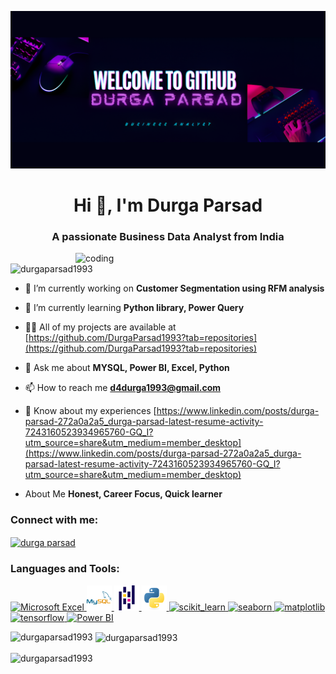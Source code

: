 
![logo](https://github.com/DurgaParsad1993/DurgaParsad1993/blob/main/pixelcut-export.png)

<h1 align="center">Hi 👋, I'm Durga Parsad</h1>
<h3 align="center">A passionate Business Data Analyst from India</h3>

<img align="right" alt="coding" width="400" src="https://i.gifer.com/75ez.gif">

<p align="left"> <img src="https://komarev.com/ghpvc/?username=durgaparsad1993&label=Profile%20views&color=0e75b6&style=flat" alt="durgaparsad1993" /> </p>

- 🔭 I’m currently working on **Customer Segmentation using RFM analysis**

- 🌱 I’m currently learning **Python library, Power Query**

- 👨‍💻 All of my projects are available at [https://github.com/DurgaParsad1993?tab=repositories](https://github.com/DurgaParsad1993?tab=repositories)

- 💬 Ask me about **MYSQL, Power BI, Excel, Python**

- 📫 How to reach me **d4durga1993@gmail.com**

- 📄 Know about my experiences [https://www.linkedin.com/posts/durga-parsad-272a0a2a5_durga-parsad-latest-resume-activity-7243160523934965760-GQ_I?utm_source=share&utm_medium=member_desktop](https://www.linkedin.com/posts/durga-parsad-272a0a2a5_durga-parsad-latest-resume-activity-7243160523934965760-GQ_I?utm_source=share&utm_medium=member_desktop)

- About Me **Honest, Career Focus, Quick learner**

<h3 align="left">Connect with me:</h3>
<p align="left">
<a href="https://linkedin.com/in/durga parsad" target="blank"><img align="center" src="https://raw.githubusercontent.com/rahuldkjain/github-profile-readme-generator/master/src/images/icons/Social/linked-in-alt.svg" alt="durga parsad" height="30" width="40" /></a>
</p>

<h3 align="left">Languages and Tools:</h3>
<p align="left"><a href="https://www.microsoft.com/en-us/microsoft-365/excel" target="_blank" rel="noreferrer">
    <img src="https://upload.wikimedia.org/wikipedia/commons/3/31/Microsoft_Office_Excel_%282019-present%29.svg" alt="Microsoft Excel" width="40" height="40"/>
</a> <a href="https://www.mysql.com/" target="_blank" rel="noreferrer"> <img src="https://raw.githubusercontent.com/devicons/devicon/master/icons/mysql/mysql-original-wordmark.svg" alt="mysql" width="40" height="40"/> </a> <a href="https://pandas.pydata.org/" target="_blank" rel="noreferrer"> <img src="https://raw.githubusercontent.com/devicons/devicon/2ae2a900d2f041da66e950e4d48052658d850630/icons/pandas/pandas-original.svg" alt="pandas" width="40" height="40"/> </a> <a href="https://www.python.org" target="_blank" rel="noreferrer"> <img src="https://raw.githubusercontent.com/devicons/devicon/master/icons/python/python-original.svg" alt="python" width="40" height="40"/> </a> <a href="https://scikit-learn.org/" target="_blank" rel="noreferrer"> <img src="https://upload.wikimedia.org/wikipedia/commons/0/05/Scikit_learn_logo_small.svg" alt="scikit_learn" width="40" height="40"/> </a> <a href="https://seaborn.pydata.org/" target="_blank" rel="noreferrer"> <img src="https://seaborn.pydata.org/_images/logo-mark-lightbg.svg" alt="seaborn" width="40" height="40"/> </a> <a href="https://matplotlib.org/" target="_blank" rel="noreferrer"> <img src="https://matplotlib.org/_static/logo2.svg" alt="matplotlib" width="40" height="40"/>
</a> <a href="https://www.tensorflow.org" target="_blank" rel="noreferrer"> <img src="https://www.vectorlogo.zone/logos/tensorflow/tensorflow-icon.svg" alt="tensorflow" width="40" height="40"/> </a> <a href="https://powerbi.microsoft.com/" target="_blank" rel="noreferrer">
<img src="https://upload.wikimedia.org/wikipedia/commons/c/cf/New_Power_BI_Logo.svg" alt="Power BI" width="40" height="40"/> </a> </p>

<p><img align="left" src="https://github-readme-stats.vercel.app/api/top-langs?username=durgaparsad1993&show_icons=true&locale=en&layout=compact" alt="durgaparsad1993" /></p>

<p>&nbsp;<img align="center" src="https://github-readme-stats.vercel.app/api?username=durgaparsad1993&show_icons=true&locale=en" alt="durgaparsad1993" /></p>

<p><img align="center" src="https://github-readme-streak-stats.herokuapp.com/?user=durgaparsad1993&" alt="durgaparsad1993" /></p>
